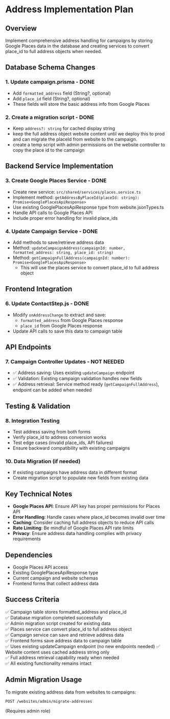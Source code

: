 # Address Implementation Plan

## Overview

Implement comprehensive address handling for campaigns by storing Google Places data in the database and creating services to convert place_id to full address objects when needed.

## Database Schema Changes

### 1. Update campaign.prisma - DONE

- Add `formatted_address` field (String?, optional)
- Add `place_id` field (String?, optional)
- These fields will store the basic address info from Google Places

### 2. Create a migration script - DONE

- Keep `address?: string` for cached display string
- keep the full address object website content until we deploy this to prod and can migrate the placeId from website to the campaign.
- create a temp script with admin permissions on the website controller to copy the place id to the campaign

## Backend Service Implementation

### 3. Create Google Places Service - DONE

- Create new service: `src/shared/services/places.service.ts`
- Implement method: `getAddressByPlaceId(placeId: string): Promise<GooglePlacesApiResponse>`
- Use existing GooglePlacesApiResponse type from website.jsonTypes.ts
- Handle API calls to Google Places API
- Include proper error handling for invalid place_ids

### 4. Update Campaign Service - DONE

- Add methods to save/retrieve address data
- Method: `updateCampaignAddress(campaignId: number, formatted_address: string, place_id: string)`
- Method: `getCampaignFullAddress(campaignId: number): Promise<GooglePlacesApiResponse>`
  - This will use the places service to convert place_id to full address object

## Frontend Integration

### 6. Update ContactStep.js - DONE

- Modify `onAddressChange` to extract and save:
  - `formatted_address` from Google Places response
  - `place_id` from Google Places response
- Update API calls to save this data to campaign table

## API Endpoints

### 7. Campaign Controller Updates - NOT NEEDED

- ✅ Address saving: Uses existing `updateCampaign` endpoint
- ✅ Validation: Existing campaign validation handles new fields
- ✅ Address retrieval: Service method ready (`getCampaignFullAddress`), endpoint can be added when needed

## Testing & Validation

### 8. Integration Testing

- Test address saving from both forms
- Verify place_id to address conversion works
- Test edge cases (invalid place_ids, API failures)
- Ensure backward compatibility with existing campaigns

### 10. Data Migration (if needed)

- If existing campaigns have address data in different format
- Create migration script to populate new fields from existing data

## Key Technical Notes

- **Google Places API**: Ensure API key has proper permissions for Places API
- **Error Handling**: Handle cases where place_id becomes invalid over time
- **Caching**: Consider caching full address objects to reduce API calls
- **Rate Limiting**: Be mindful of Google Places API rate limits
- **Privacy**: Ensure address data handling complies with privacy requirements

## Dependencies

- Google Places API access
- Existing GooglePlacesApiResponse type
- Current campaign and website schemas
- Frontend forms that collect address data

## Success Criteria

✅ Campaign table stores formatted_address and place_id  
✅ Database migration completed successfully  
✅ Admin migration script created for existing data  
✅ Places service can convert place_id to full address object  
✅ Campaign service can save and retrieve address data  
✅ Frontend forms save address data to campaign table  
✅ Uses existing updateCampaign endpoint (no new endpoints needed)
✅ Website content uses cached address string only  
✅ Full address retrieval capability ready when needed  
✅ All existing functionality remains intact

## Admin Migration Usage

To migrate existing address data from websites to campaigns:

```
POST /websites/admin/migrate-addresses
```

(Requires admin role)
